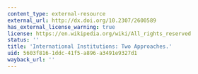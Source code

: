 ```yaml
---
content_type: external-resource
external_url: http://dx.doi.org/10.2307/2600589
has_external_license_warning: true
license: https://en.wikipedia.org/wiki/All_rights_reserved
status: ''
title: 'International Institutions: Two Approaches.'
uid: 5603f816-1ddc-41f5-a896-a3491e9327d1
wayback_url: ''
---
```

